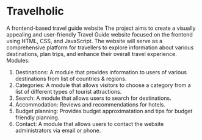 # Travelholic
A frontend-based travel guide website
The project aims to create a visually appealing and user-friendly Travel Guide website focused on the frontend using HTML, CSS, and JavaScript. The website will serve as a comprehensive platform for travellers to explore information about various destinations, plan trips, and enhance their overall travel experience.
Modules:                                                                                                                          
1.	Destinations: A module that provides information to users of various destinations from   list of countries & regions.
2.	Categories: A module that allows visitors to choose a category from a list of different types of tourist attractions.
3.	Search: A module that allows users to search for destinations.
4.	Accommodation: Reviews and recommendations for hotels.
5.	Budget planning: Provides budget approximatation and tips for budget friendly planning.
6.	Contact: A module that allows users to contact the website administrators via email or phone.
